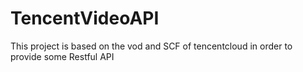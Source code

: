 # TencentVideoAPI
This project is based on the vod  and SCF of tencentcloud in order to provide some Restful API 
